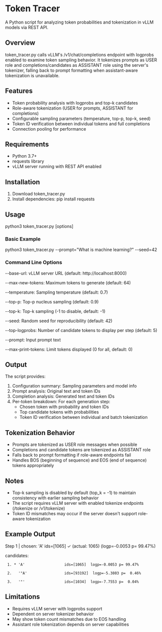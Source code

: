 # Token Tracer

A Python script for analyzing token probabilities and tokenization in vLLM models via REST API.

## Overview

token_tracer.py calls vLLM's /v1/chat/completions endpoint with logprobs enabled to examine token sampling behavior. It tokenizes prompts as USER role and completions/candidates as ASSISTANT role using the server's tokenizer, falling back to prompt formatting when assistant-aware tokenization is unavailable.

## Features

- Token probability analysis with logprobs and top-k candidates
- Role-aware tokenization (USER for prompts, ASSISTANT for completions)  
- Configurable sampling parameters (temperature, top-p, top-k, seed)
- Token ID verification between individual tokens and full completions
- Connection pooling for performance

## Requirements

- Python 3.7+
- requests library
- vLLM server running with REST API enabled

## Installation

1. Download token_tracer.py
2. Install dependencies: pip install requests

## Usage

python3 token_tracer.py [options]

### Basic Example

python3 token_tracer.py --prompt="What is machine learning?" --seed=42

### Command Line Options

--base-url: vLLM server URL (default: http://localhost:8000)

--max-new-tokens: Maximum tokens to generate (default: 64)

--temperature: Sampling temperature (default: 0.7)

--top-p: Top-p nucleus sampling (default: 0.9)

--top-k: Top-k sampling (-1 to disable, default: -1)

--seed: Random seed for reproducibility (default: 42)

--top-logprobs: Number of candidate tokens to display per step (default: 5)

--prompt: Input prompt text

--max-print-tokens: Limit tokens displayed (0 for all, default: 0)

## Output

The script provides:

1. Configuration summary: Sampling parameters and model info
2. Prompt analysis: Original text and token IDs
3. Completion analysis: Generated text and token IDs
4. Per-token breakdown: For each generation step:
   - Chosen token with probability and token IDs
   - Top candidate tokens with probabilities
   - Token ID verification between individual and batch tokenization

## Tokenization Behavior

- Prompts are tokenized as USER role messages when possible
- Completions and candidate tokens are tokenized as ASSISTANT role
- Falls back to prompt formatting if role-aware endpoints fail
- Handles BOS (beginning of sequence) and EOS (end of sequence) tokens appropriately

## Notes

- Top-k sampling is disabled by default (top_k = -1) to maintain consistency with earlier sampling behavior
- The script requires vLLM server with enabled tokenize endpoints (/tokenize or /v1/tokenize)
- Token ID mismatches may occur if the server doesn't support role-aware tokenization

## Example Output

Step   1 | chosen: 'A'                  ids=[1065] ✓ (actual: 1065)  (logp=-0.0053 p= 99.47%)

  candidates:

     1. * 'A'                  ids=[1065]  logp=-0.0053 p= 99.47%
     
     2.   '"A'                 ids=[93192]  logp=-5.3803 p=  0.46%
     
     3.   '"'                  ids=[1034]  logp=-7.7553 p=  0.04%
     
## Limitations

- Requires vLLM server with logprobs support
- Dependent on server tokenizer behavior
- May show token count mismatches due to EOS handling
- Assistant role tokenization depends on server capabilities
